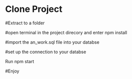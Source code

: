 # Clone Project

#Extract to a folder

#open terminal in the project direcory and enter npm install

#import the an_work.sql file into your databse

#set up the connection to your databse

Run npm start

#Enjoy
